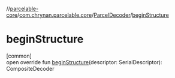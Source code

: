 //[parcelable-core](../../../index.md)/[com.chrynan.parcelable.core](../index.md)/[ParcelDecoder](index.md)/[beginStructure](begin-structure.md)

# beginStructure

[common]\
open override fun [beginStructure](begin-structure.md)(descriptor: SerialDescriptor): CompositeDecoder
